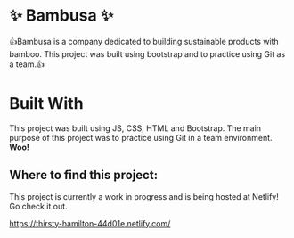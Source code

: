 # ✨ Bambusa ✨

:thumbsup:Bambusa is a company dedicated to building sustainable products with bamboo.
This project was built using bootstrap and to practice using Git as a team.:+1:


# Built With
This project was built using JS, CSS, HTML and Bootstrap. The main purpose of this project was to practice using Git in a team environment.
**Woo!**

## Where to find this project:
This project is currently a work in progress and is being hosted at Netlify! Go check it out.

https://thirsty-hamilton-44d01e.netlify.com/
